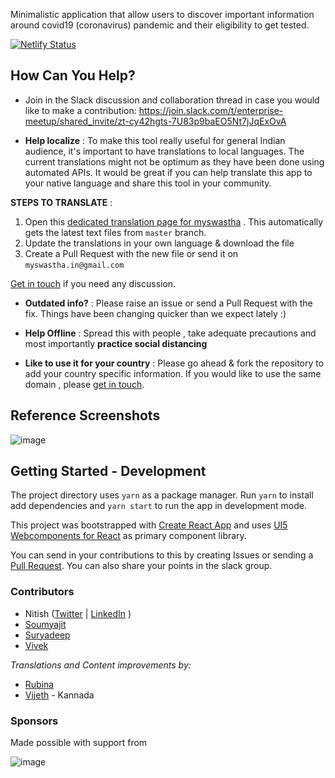 Minimalistic application that allow users to discover important information around covid19 (coronavirus) pandemic and their eligibility to get tested.


[![Netlify Status](https://api.netlify.com/api/v1/badges/41f016bc-ce81-4a3d-a94f-0a7691af1fea/deploy-status)](https://app.netlify.com/sites/myswastha/deploys)

## How Can You Help?

- Join in the Slack discussion and collaboration thread in case you would like to make a contribution: 
https://join.slack.com/t/enterprise-meetup/shared_invite/zt-cy42hgts-7U83p9baEO5Nt7jJqExOvA

- **Help localize** : To make this tool really useful for general Indian audience, it's important to have translations to local languages. The current translations might not be optimum as they have been done using automated APIs. It would be great if you can help translate this app to your native language and share this tool in your community. 

**STEPS TO TRANSLATE** : 
1. Open this [dedicated translation page for myswastha](https://translate.integrtr.com/#/myswastha) . This automatically gets the latest text files from `master` branch.
2. Update the translations in your own language & download the file
3. Create a Pull Request with the new file or send it on `myswastha.in@gmail.com`

[Get in touch](https://twitter.com/nitish_mehta) if you need any discussion.

- **Outdated info?** : Please raise an issue or send a Pull Request with the fix. Things have been changing quicker than we expect lately :)

- **Help Offline** : Spread this with people , take adequate precautions and most importantly **practice social distancing**

- **Like to use it for your country** : Please go ahead & fork the repository to add your country specific information. If you would like to use the same domain , please [get in touch](https://twitter.com/nitish_mehta).

## Reference Screenshots 

![image](https://user-images.githubusercontent.com/15953522/76803940-05d01380-6801-11ea-96db-1bded38793aa.png)


## Getting Started - Development

The project directory uses `yarn` as a package manager. Run `yarn` to install add dependencies and `yarn start` to run the app in development mode.

This project was bootstrapped with [Create React App](https://github.com/facebook/create-react-app) and uses [UI5 Webcomponents for React](https://sap.github.io/ui5-webcomponents-react/?path=/story/1-welcome-getting-started--page) as primary component library.

You can send in your contributions to this by creating Issues or sending a [Pull Request](https://opensource.guide/how-to-contribute/#opening-a-pull-request). You can also share your points in the slack group.


### Contributors 

- Nitish ([Twitter](https://twitter.com/nitish_mehta) | [LinkedIn](https://www.linkedin.com/in/nitishmehta08/) )
- [Soumyajit](http://github.com/drenther)
- [Suryadeep](https://github.com/techpool)
- [Vivek](https://github.com/theVivekGowda)

_Translations and Content improvements by:_
- [Rubina](https://twitter.com/Rubina_BigB_EF)
- [Vijeth](https://github.com/VijethKC) - Kannada

### Sponsors
Made possible with support from 


![image](https://user-images.githubusercontent.com/15953522/77223096-86836c80-6b7f-11ea-9009-529accd8a34a.png)
